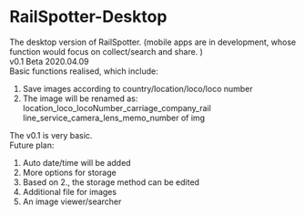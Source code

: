 # RailSpotter-Desktop
The desktop version of RailSpotter. (mobile apps are in development, whose function would focus on collect/search and share. )  
v0.1 Beta 2020.04.09  
Basic functions realised, which include:  
1. Save images according to country/location/loco/loco number  
2. The image will be renamed as: location_loco_locoNumber_carriage_company_rail line_service_camera_lens_memo_number of img  

The v0.1 is very basic.  
Future plan:   
1. Auto date/time will be added  
2. More options for storage  
3. Based on 2., the storage method can be edited  
4. Additional file for images  
5. An image viewer/searcher  

